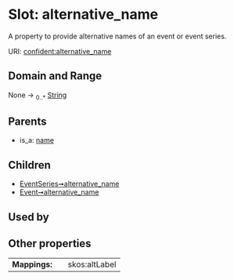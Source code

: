 
# Slot: alternative_name


A property to provide alternative names of an event or event series.

URI: [confident:alternative_name](https://raw.githubusercontent.com/TIBHannover/ConfIDent_schema/main/src/linkml/confident_schema.yaml#alternative_name)


## Domain and Range

None &#8594;  <sub>0..\*</sub> [String](types/String.md)

## Parents

 *  is_a: [name](name.md)

## Children

 *  [EventSeries➞alternative_name](EventSeries_alternative_name.md)
 *  [Event➞alternative_name](Event_alternative_name.md)

## Used by


## Other properties

|  |  |  |
| --- | --- | --- |
| **Mappings:** | | skos:altLabel |

